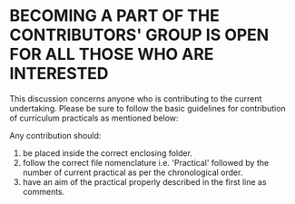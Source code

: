 # BECOMING A PART OF THE CONTRIBUTORS' GROUP IS OPEN FOR ALL THOSE WHO ARE INTERESTED

This discussion concerns anyone who is contributing to the current undertaking. 
Please be sure to follow the basic guidelines for contribution of curriculum practicals as mentioned below:

Any contribution should:
1. be placed inside the correct enclosing folder.
2. follow the correct file nomenclature i.e. 'Practical' followed by the number of current practical as per the chronological    order.
3. have an aim of the practical properly described in the first line as comments.

